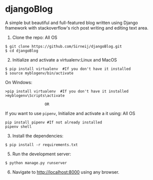 # djangoBlog
A simple but beautiful and full-featured blog written using Django framework with stackoverflow's rich post writing and editing text area.

1. Clone the repo: All OS
  ```
  $ git clone https://github.com/Sirneij/djangoBlog.git
  $ cd djangoBlog
  ```

2. Initialize and activate a virtualenv:Linux and MacOS
  ```
  $ pip install virtualenv  #If you don't have it installed
  $ source myblogenv/bin/activate

  ```
  On Windows:
 ```
 >pip install virtualenv  #If you don't have it installed
 >myblogenv\Scripts\activate
 ```
                      OR
  If you want to use ```pipenv```,
  Initialize and activate a it using: All OS
  ```
  pip install pipenv #If not already installed
  pipenv shell
  ```
3. Install the dependencies:
  ```
  $ pip install -r requirements.txt
  ```

5. Run the development server:
  ```
  $ python manage.py runserver
  ```

6. Navigate to [http://localhost:8000](http://localhost:5000) using any browser.
